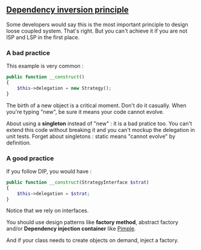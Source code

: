 ## [Dependency inversion principle][1]

Some developers would say this is the most important principle to design
loose coupled system. That's right. But you can't achieve it if you are not
ISP and LSP in the first place.

### A bad practice

This example is very common :

```php
public function __construct()
{
    $this->delegation = new Strategy();
}
```

The birth of a new object is a critical moment. Don't do it casually. When
you're typing "new", be sure it means your code cannot evolve.

About using a **singleton** instead of "new" : it is a bad pratice too.
You can't extend this code without breaking it and you can't mockup the delegation
in unit tests. Forget about singletons : static means "cannot evolve" by definition.

### A good practice

If you follow DIP, you would have :

```php
public function __construct(StrategyInterface $strat)
{
    $this->delegation = $strat;
}
```

Notice that we rely on interfaces.

You should use design patterns like **factory method**, abstract factory and/or
**Dependency injection container** like [Pimple][2].

And if your class needs to create objects on demand, inject a factory.

[1]: http://en.wikipedia.org/wiki/Dependency_inversion_principle
[2]: http://pimple.sensiolabs.org/